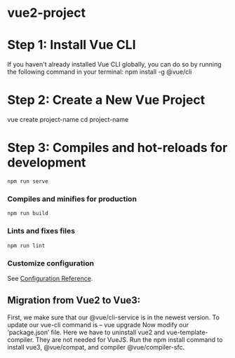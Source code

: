 # vue2-project

# Step 1: Install Vue CLI

If you haven't already installed Vue CLI globally, you can do so by running the following command in your terminal:
npm install -g @vue/cli

# Step 2: Create a New Vue Project

vue create project-name
cd project-name

# Step 3: Compiles and hot-reloads for development

```
npm run serve
```

### Compiles and minifies for production

```
npm run build
```

### Lints and fixes files

```
npm run lint
```

### Customize configuration

See [Configuration Reference](https://cli.vuejs.org/config/).

## Migration from Vue2 to Vue3:

First, we make sure that our @vue/cli-service is in the newest version.
To update our vue-cli command is – vue upgrade
Now modify our ‘package.json’ file. Here we have to uninstall vue2 and vue-template-compiler. They are not needed for VueJS.
Run the npm install command to install vue3, @vue/compat, and compiler @vue/compiler-sfc.
